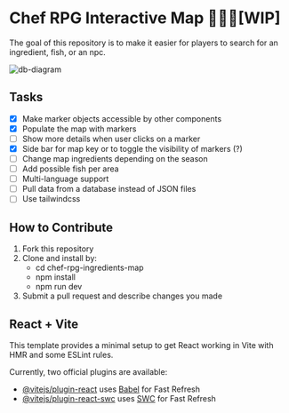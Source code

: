 # Chef RPG Interactive Map 👨‍🍳🚧[WIP]

The goal of this repository is to make it easier for players to search for an ingredient, fish, or an npc.

![db-diagram](https://github.com/user-attachments/assets/a9afe702-401e-4ef6-a004-caef7fed6b96)


## Tasks
- [x] Make marker objects accessible by other components
- [x] Populate the map with markers
- [ ] Show more details when user clicks on a marker
- [x] Side bar for map key or to toggle the visibility of markers (?)
- [ ] Change map ingredients depending on the season
- [ ] Add possible fish per area
- [ ] Multi-language support
- [ ] Pull data from a database instead of JSON files
- [ ] Use tailwindcss

## How to Contribute
 1. Fork this repository
 2. Clone and install by:
     * cd chef-rpg-ingredients-map
     * npm install
     * npm run dev
 3. Submit a pull request and describe changes you made

## React + Vite

This template provides a minimal setup to get React working in Vite with HMR and some ESLint rules.

Currently, two official plugins are available:

- [@vitejs/plugin-react](https://github.com/vitejs/vite-plugin-react/blob/main/packages/plugin-react/README.md) uses [Babel](https://babeljs.io/) for Fast Refresh
- [@vitejs/plugin-react-swc](https://github.com/vitejs/vite-plugin-react-swc) uses [SWC](https://swc.rs/) for Fast Refresh
